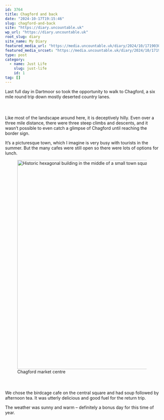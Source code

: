 ```yaml
---
id: 3764
title: Chagford and back
date: "2024-10-17T19:15:46"
slug: chagford-and-back
site: "https://diary.uncountable.uk"
wp_url: "https://diary.uncountable.uk"
root_slug: diary
site_name: My Diary
featured_media_url: "https://media.uncountable.uk/diary/2024/10/17190303/IMG20241017141925.webp"
featured_media_srcset: "https://media.uncountable.uk/diary/2024/10/17190303/IMG20241017141925-300x125.webp 300w, https://media.uncountable.uk/diary/2024/10/17190303/IMG20241017141925-1024x428.webp 1024w, https://media.uncountable.uk/diary/2024/10/17190303/IMG20241017141925-150x150.webp 150w, https://media.uncountable.uk/diary/2024/10/17190303/IMG20241017141925-640x268.webp 640w, https://media.uncountable.uk/diary/2024/10/17190303/IMG20241017141925.webp 2000w"
type: post
category:
  - name: Just Life
    slug: just-life
    id: 1
tag: []
---
```



<p>Last full day in Dartmoor so took the opportunity to walk to Chagford, a six mile round trip down mostly deserted country lanes.</p>


<style>.kb-row-layout-id3764_1181df-1e > .kt-row-column-wrap{align-content:start;}:where(.kb-row-layout-id3764_1181df-1e > .kt-row-column-wrap) > .wp-block-kadence-column{justify-content:start;}.kb-row-layout-id3764_1181df-1e > .kt-row-column-wrap{column-gap:var(--global-kb-gap-md, 2rem);row-gap:var(--global-kb-gap-md, 2rem);padding-top:var(--global-kb-spacing-sm, 1.5rem);padding-bottom:var(--global-kb-spacing-sm, 1.5rem);grid-template-columns:repeat(2, minmax(0, 1fr));}.kb-row-layout-id3764_1181df-1e > .kt-row-layout-overlay{opacity:0.30;}@media all and (max-width: 1024px){.kb-row-layout-id3764_1181df-1e > .kt-row-column-wrap{grid-template-columns:repeat(2, minmax(0, 1fr));}}@media all and (max-width: 767px){.kb-row-layout-id3764_1181df-1e > .kt-row-column-wrap{grid-template-columns:minmax(0, 1fr);}.kb-row-layout-id3764_1181df-1e > .kt-row-column-wrap > .wp-block-kadence-column:nth-of-type(1){order:2;}.kb-row-layout-id3764_1181df-1e > .kt-row-column-wrap > .wp-block-kadence-column:nth-of-type(2){order:1;}.kb-row-layout-id3764_1181df-1e > .kt-row-column-wrap > .wp-block-kadence-column:nth-of-type(3){order:12;}.kb-row-layout-id3764_1181df-1e > .kt-row-column-wrap > .wp-block-kadence-column:nth-of-type(4){order:11;}.kb-row-layout-id3764_1181df-1e > .kt-row-column-wrap > .wp-block-kadence-column:nth-of-type(5){order:22;}.kb-row-layout-id3764_1181df-1e > .kt-row-column-wrap > .wp-block-kadence-column:nth-of-type(6){order:21;}.kb-row-layout-id3764_1181df-1e > .kt-row-column-wrap > .wp-block-kadence-column:nth-of-type(7){order:32;}.kb-row-layout-id3764_1181df-1e > .kt-row-column-wrap > .wp-block-kadence-column:nth-of-type(8){order:31;}}</style><div class="kb-row-layout-wrap kb-row-layout-id3764_1181df-1e alignnone wp-block-kadence-rowlayout"><div class="kt-row-column-wrap kt-has-2-columns kt-row-layout-equal kt-tab-layout-inherit kt-mobile-layout-row kt-row-valign-top">
<style>.kadence-column3764_7ea652-61 > .kt-inside-inner-col,.kadence-column3764_7ea652-61 > .kt-inside-inner-col:before{border-top-left-radius:0px;border-top-right-radius:0px;border-bottom-right-radius:0px;border-bottom-left-radius:0px;}.kadence-column3764_7ea652-61 > .kt-inside-inner-col{column-gap:var(--global-kb-gap-sm, 1rem);}.kadence-column3764_7ea652-61 > .kt-inside-inner-col{flex-direction:column;}.kadence-column3764_7ea652-61 > .kt-inside-inner-col > .aligncenter{width:100%;}.kadence-column3764_7ea652-61 > .kt-inside-inner-col:before{opacity:0.3;}.kadence-column3764_7ea652-61{position:relative;}@media all and (max-width: 1024px){.kadence-column3764_7ea652-61 > .kt-inside-inner-col{flex-direction:column;justify-content:center;}}@media all and (max-width: 767px){.kadence-column3764_7ea652-61 > .kt-inside-inner-col{flex-direction:column;justify-content:center;}}</style>
<div class="wp-block-kadence-column kadence-column3764_7ea652-61"><div class="kt-inside-inner-col">
<p>Like most of the landscape around here, it is deceptively hilly.  Even over a three mile distance, there were three steep climbs and descents, and it wasn&#8217;t possible to even catch a glimpse of Chagford until reaching the border sign.</p>



<p>It&#8217;s a picturesque town, which I imagine is very busy with tourists in the summer.  But the many cafes were still open so there were lots of options for lunch.</p>
</div></div>


<style>.kadence-column3764_f86303-b3 > .kt-inside-inner-col,.kadence-column3764_f86303-b3 > .kt-inside-inner-col:before{border-top-left-radius:0px;border-top-right-radius:0px;border-bottom-right-radius:0px;border-bottom-left-radius:0px;}.kadence-column3764_f86303-b3 > .kt-inside-inner-col{column-gap:var(--global-kb-gap-sm, 1rem);}.kadence-column3764_f86303-b3 > .kt-inside-inner-col{flex-direction:column;}.kadence-column3764_f86303-b3 > .kt-inside-inner-col > .aligncenter{width:100%;}.kadence-column3764_f86303-b3 > .kt-inside-inner-col:before{opacity:0.3;}.kadence-column3764_f86303-b3{position:relative;}@media all and (max-width: 1024px){.kadence-column3764_f86303-b3 > .kt-inside-inner-col{flex-direction:column;justify-content:center;}}@media all and (max-width: 767px){.kadence-column3764_f86303-b3 > .kt-inside-inner-col{flex-direction:column;justify-content:center;}}</style>
<div class="wp-block-kadence-column kadence-column3764_f86303-b3"><div class="kt-inside-inner-col">
<figure class="wp-block-image size-large"><img loading="lazy" decoding="async" width="1024" height="686" src="https://media.uncountable.uk/diary/2024/10/17190302/IMG20241017120906-1024x686.webp" alt="Historic hexagonal building in the middle of a small town square" class="wp-image-3765" srcset="https://media.uncountable.uk/diary/2024/10/17190302/IMG20241017120906-1024x686.webp 1024w, https://media.uncountable.uk/diary/2024/10/17190302/IMG20241017120906-300x201.webp 300w, https://media.uncountable.uk/diary/2024/10/17190302/IMG20241017120906-640x429.webp 640w, https://media.uncountable.uk/diary/2024/10/17190302/IMG20241017120906.webp 2000w" sizes="auto, (max-width: 1024px) 100vw, 1024px" /><figcaption class="wp-element-caption">Chagford market centre</figcaption></figure>
</div></div>

</div></div>


<p>We chose the birdcage cafe on the central square and had soup followed by afternoon tea.  It was utterly delicious and good fuel for the return trip.</p>



<p>The weather was sunny and warm &#8211; definitely a bonus day for this time of year.  </p>
